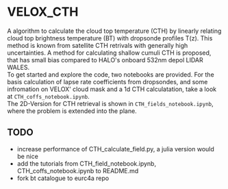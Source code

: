 # VELOX_CTH

A algorithm to calculate the cloud top temperature (CTH) by linearly relating cloud top brightness temperature (BT) with dropsonde profiles T(z). This method is known from satellite CTH retrivals with generally high uncertainties. A method for calculating shallow cumuli CTH is proposed, that has small bias compared to HALO's onboard 532nm depol LIDAR WALES.   
To get started and explore the code, two notebooks are provided. For the basis calculation of lapse rate coefficients from dropsondes, and some infromation on VELOX' cloud mask and a 1d CTH calculatation, take a look at `CTH_coffs_notebook.ipynb`.   
The 2D-Version for CTH retrieval is shown in `CTH_fields_notebook.ipynb`, where the problem is extended into the plane.

## TODO

-   increase performance of CTH_calculate_field.py, a julia version would be nice
-   add the tutorials from CTH_field_notebook.ipynb, CTH_coffs_notebook.ipynb to README.md
-   fork bt catalogue to eurc4a repo
